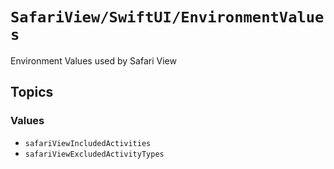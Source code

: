 # ``SafariView/SwiftUI/EnvironmentValues``

Environment Values used by Safari View

## Topics

### Values

- ``safariViewIncludedActivities``
- ``safariViewExcludedActivityTypes``
